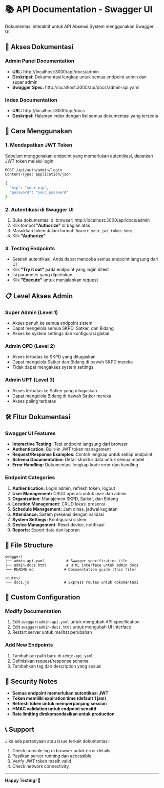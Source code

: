 # 📚 API Documentation - Swagger UI

Dokumentasi interaktif untuk API Absensi System menggunakan Swagger UI.

## 🚀 Akses Dokumentasi

### Admin Panel Documentation
- **URL:** http://localhost:3000/api/docs/admin
- **Deskripsi:** Dokumentasi lengkap untuk semua endpoint admin dan super admin
- **Swagger Spec:** http://localhost:3000/api/docs/admin-api.yaml

### Index Documentation
- **URL:** http://localhost:3000/api/docs
- **Deskripsi:** Halaman index dengan list semua dokumentasi yang tersedia

## 🔐 Cara Menggunakan

### 1. Mendapatkan JWT Token
Sebelum menggunakan endpoint yang memerlukan autentikasi, dapatkan JWT token melalui login:

```bash
POST /api/auth/admin/login
Content-Type: application/json

{
  "nip": "your_nip",
  "password": "your_password"
}
```

### 2. Autentikasi di Swagger UI
1. Buka dokumentasi di browser: http://localhost:3000/api/docs/admin
2. Klik tombol **"Authorize"** di bagian atas
3. Masukkan token dalam format: `Bearer your_jwt_token_here`
4. Klik **"Authorize"**

### 3. Testing Endpoints
- Setelah autentikasi, Anda dapat mencoba semua endpoint langsung dari UI
- Klik **"Try it out"** pada endpoint yang ingin ditest
- Isi parameter yang diperlukan
- Klik **"Execute"** untuk menjalankan request

## 📋 Level Akses Admin

### Super Admin (Level 1)
- Akses penuh ke semua endpoint sistem
- Dapat mengelola semua SKPD, Satker, dan Bidang
- Akses ke system settings dan konfigurasi global

### Admin OPD (Level 2)
- Akses terbatas ke SKPD yang ditugaskan
- Dapat mengelola Satker dan Bidang di bawah SKPD mereka
- Tidak dapat mengakses system settings

### Admin UPT (Level 3)
- Akses terbatas ke Satker yang ditugaskan
- Dapat mengelola Bidang di bawah Satker mereka
- Akses paling terbatas

## 🛠️ Fitur Dokumentasi

### Swagger UI Features
- **Interactive Testing:** Test endpoint langsung dari browser
- **Authentication:** Built-in JWT token management
- **Request/Response Examples:** Contoh lengkap untuk setiap endpoint
- **Schema Documentation:** Detail struktur data untuk semua model
- **Error Handling:** Dokumentasi lengkap kode error dan handling

### Endpoint Categories
1. **Authentication:** Login admin, refresh token, logout
2. **User Management:** CRUD operasi untuk user dan admin
3. **Organization:** Manajemen SKPD, Satker, dan Bidang
4. **Location Management:** CRUD lokasi presensi
5. **Schedule Management:** Jam dinas, jadwal kegiatan
6. **Attendance:** Sistem presensi dengan validasi
7. **System Settings:** Konfigurasi sistem
8. **Device Management:** Reset device, notifikasi
9. **Reports:** Export data dan laporan

## 📁 File Structure

```
swagger/
├── admin-api.yaml          # Swagger specification file
├── admin-docs.html         # HTML interface untuk admin docs
└── README.md              # Documentation guide (this file)

routes/
└── docs.js                # Express routes untuk dokumentasi
```

## 🔧 Custom Configuration

### Modify Documentation
1. Edit `swagger/admin-api.yaml` untuk mengubah API specification
2. Edit `swagger/admin-docs.html` untuk mengubah UI interface
3. Restart server untuk melihat perubahan

### Add New Endpoints
1. Tambahkan path baru di `admin-api.yaml`
2. Definisikan request/response schema
3. Tambahkan tag dan description yang sesuai

## 🚨 Security Notes

- **Semua endpoint memerlukan autentikasi JWT**
- **Token memiliki expiration time (default 1 jam)**
- **Refresh token untuk memperpanjang session**
- **HMAC validation untuk endpoint sensitif**
- **Rate limiting direkomendasikan untuk production**

## 📞 Support

Jika ada pertanyaan atau issue terkait dokumentasi:
1. Check console log di browser untuk error details
2. Pastikan server running dan accessible
3. Verify JWT token masih valid
4. Check network connectivity

---

**Happy Testing! 🎉**